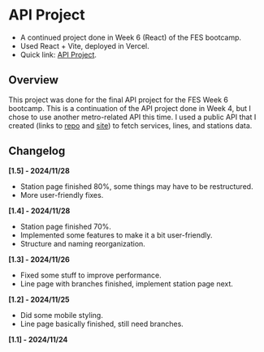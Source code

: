# API Project
* A continued project done in Week 6 (React) of the FES bootcamp.
* Used React + Vite, deployed in Vercel.
* Quick link: <a target="blank" href="https://fes-api-project-6.vercel.app/">API Project</a>.

## Overview
This project was done for the final API project for the FES Week 6 bootcamp. This is a continuation of the API project done in Week 4, but I chose to use another metro-related API this time. I used a public API that I created (links to <a href="https://github.com/YiJio/cantonprt/">repo</a> and <a href="https://cantonprtapi.com/">site</a>) to fetch services, lines, and stations data.

## Changelog
**[1.5] - 2024/11/28**
* Station page finished 80%, some things may have to be restructured.
* More user-friendly fixes.

**[1.4] - 2024/11/28**
* Station page finished 70%.
* Implemented some features to make it a bit user-friendly.
* Structure and naming reorganization.

**[1.3] - 2024/11/26**
* Fixed some stuff to improve performance.
* Line page with branches finished, implement station page next.

**[1.2] - 2024/11/25**
* Did some mobile styling.
* Line page basically finished, still need branches.

**[1.1] - 2024/11/24**
* Line page finished 80%, implement station tip next.
* Search page finished.

**[1.0] - 2024/11/23**
* Home page finished.
* Started project on 11/23.